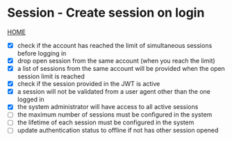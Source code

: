 # Session - Create session on login

[HOME](../../README.md)

- [x] check if the account has reached the limit of simultaneous sessions before logging in
- [x] drop open session from the same account (when you reach the limit)
- [x] a list of sessions from the same account will be provided when the open session limit is reached
- [x] check if the session provided in the JWT is active
- [x] a session will not be validated from a user agent other than the one logged in
- [x] the system administrator will have access to all active sessions
- [ ] the maximum number of sessions must be configured in the system
- [ ] the lifetime of each session must be configured in the system
- [ ] update authentication status to offline if not has other session opened
